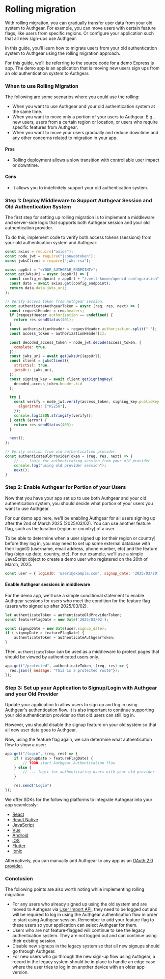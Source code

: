 # Rolling migration

With rolling migration, you can gradually transfer user data from your old system to Authgear. For example, you can move users with certain feature flags, like users from specific regions. Or configure your application such that all new sign-ups use Authgear.

In this guide, you'll learn how to migrate users from your old authentication system to Authgear using the rolling migration approach.

For this guide, we'll be referring to the source code for a demo Express.js app. The demo app is an application that is moving new users sign ups from an old authentication system to Authgear.

### When to use Rolling Migration

The following are some scenarios where you could use the rolling:

* When you want to use Authgear and your old authentication system at the same time.
* When you want to move only a portion of your users to Authgear. E.g., new users, users from a certain region or location, or users who require specific features from Authgear.
* When you want to move your users gradually and reduce downtime and any other concerns related to migration in your app.

#### **Pros**

* Rolling deployment allows a slow transition with controllable user impact or downtime.

#### **Cons**

* It allows you to indefinitely support your old authentication system.

### Step 1: Deploy Middleware to Support Authgear Session and Old Authentication System

The first step for setting up rolling migration is to implement a middleware and server-side logic that supports both Authgear session and your old authentication provider.&#x20;

To do this, implement code to verify both access tokens (sessions) from your old authentication system and Authgear:

```javascript
const axios = require("axios");
const node_jwt = require("jsonwebtoken");
const jwksClient = require("jwks-rsa");

const appUrl = "<YOUR_AUTHGEAR_ENDPOINT>";
const getJwksUri = async (appUrl) => {
  const config_endpoint = appUrl + "/.well-known/openid-configuration";
  const data = await axios.get(config_endpoint);
  return data.data.jwks_uri;
};

// Verify access token from Authgear session.
const authenticateAuthgearToken = async (req, res, next) => {
  const requestHeader = req.headers;
  if (requestHeader.authorization == undefined) {
    return res.sendStatus(401);
  }
  const authorizationHeader = requestHeader.authorization.split(" ");
  const access_token = authorizationHeader[1];

  const decoded_access_token = node_jwt.decode(access_token, {
    complete: true,
  });
  const jwks_uri = await getJwksUri(appUrl);
  const client = jwksClient({
    strictSsl: true,
    jwksUri: jwks_uri,
  });
  const signing_key = await client.getSigningKey(
    decoded_access_token.header.kid
  );

  try {
    const verify = node_jwt.verify(access_token, signing_key.publicKey, {
      algorithms: ["RS256"],
    });
    console.log(JSON.stringify(verify));
  } catch (error) {
    return res.sendStatus(403);
  }

  next();
};

// Verify session from old authentication provider.
const authenticateOldProviderToken = (req, res, next) => {
    // ... logic for authenticating session from your old provider
    console.log("using old provider session");
    next();
}

```

### Step 2: Enable Authgear for Portion of your Users

Now that you have your app set up to use both Authgear and your old authentication system, you should decide what portion of your users you want to use Authgear.&#x20;

For our demo app here, we'll be enabling Authgear for all users signing up after the 2nd of March 2025 (2025/03/02). You can use another feature flag, such as the location (region or country) of a user.

To be able to determine when a user signed up (or their region or country) before they log in, you may need to set up some external database with their loginID (username, email address, phone number, etc) and the feature flag (sign-up date, country, etc). For our example, we'll use a simple JavaScript object to create a demo user who registered on the 20th of March, 2025.&#x20;

```javascript
const user = { loginID: 'user1@example.com', signup_date: '2025/03/20' };
```

#### Enable Authgear sessions in middleware

For the demo app, we'll use a simple conditional statement to enable Authgear sessions for users who meet the condition for the feature flag (users who signed up after 2025/03/02).

```javascript
let authenticateToken = authenticateOldProviderToken;
const featureFlagDate = new Date('2025/03/02');

const signupDate = new Date(user.signup_date);
if ( signupDate > featureFlagDate) {
    authenticateToken = authenticateAuthgearToken;
}
```

Then, `authenticateToken` can be used as a middleware to protect pages that should be viewed by authenticated users only.

```javascript
app.get("/protected", authenticateToken, (req, res) => {
  res.json({ message: "This is a protected route"});
});
```

### Step 3: Set up your Application to Signup/Login with Authgear and your Old Provider

Update your application to allow users to sign up and log in using Authgear's authentication flow. It is also important to continue supporting your old authentication provider so that old users can still log in.&#x20;

However, you should disable the signup feature on your old system so that all new user data goes to Authgear.

Now, using the feature flag again, we can determine what authentication flow to show a user:

```javascript
app.get("/login", (req, res) => {
    if ( signupDate > featureFlagDate) {
        // TODO start Authgear Authentication flow
    } else {
        // ... logic for authenticating users with your old provider
    }

    res.send("Login")
});
```

We offer SDKs for the following platforms to integrate Authgear into your app seamlessly:

* [React](https://docs.authgear.com/get-started/single-page-app/react)
* [React Native](https://docs.authgear.com/get-started/native-mobile-app/react-native)
* [JavaScript](https://docs.authgear.com/get-started/single-page-app/website)
* [Vue](https://docs.authgear.com/get-started/single-page-app/vue)
* [Android](https://docs.authgear.com/get-started/native-mobile-app/android)
* [iOS](https://docs.authgear.com/get-started/native-mobile-app/ios)
* [Flutter](https://docs.authgear.com/get-started/native-mobile-app/flutter)
* [Ionic](https://docs.authgear.com/get-started/native-mobile-app/ionic-sdk)

Alternatively, you can manually add Authgear to any app as an [OAuth 2.0 provider](https://docs.authgear.com/get-started/regular-web-app).

### Conclusion

The following points are also worth noting while implementing rolling migration:

* For any users who already signed up using the old system and are moved to Authgear via [User Import API](https://docs.authgear.com/reference/apis/user-import-api), they need to be logged out and will be required to log in using the Authgear authentication flow in order to start using Authgear session. Remember to add your feature flag to these users so your application can select Authgear for them.
* Users who are not feature-flagged will continue to see the legacy authentication system. They are not logged out and can continue using their existing session.
* Disable new signups in the legacy system so that all new signups should go through Authgear.
* For new users who go through the new sign-up flow using Authgear, a record in the legacy system should be in place to handle an edge case where the user tries to log in on another device with an older app version.
